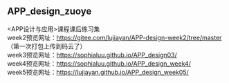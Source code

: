 ## APP_design_zuoye
<APP设计与应用>课程课后练习集<br>
week2预览网址：https://gitee.com/lujiayan/APP-design-week2/tree/master  （第一次打包上传到码云了）<br>
week3预览网址：https://sophialuu.github.io/APP_design03/<br>
week4预览网址：https://sophialuu.github.io/APP_design_week4/<br>
week5预览网址：https://lujiayan.github.io/APP_design_week05/<br>
